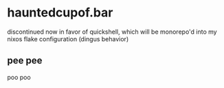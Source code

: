 # hauntedcupof.bar

discontinued now in favor of quickshell, which will be monorepo'd into my nixos flake configuration (dingus behavior)

## pee pee

poo poo
